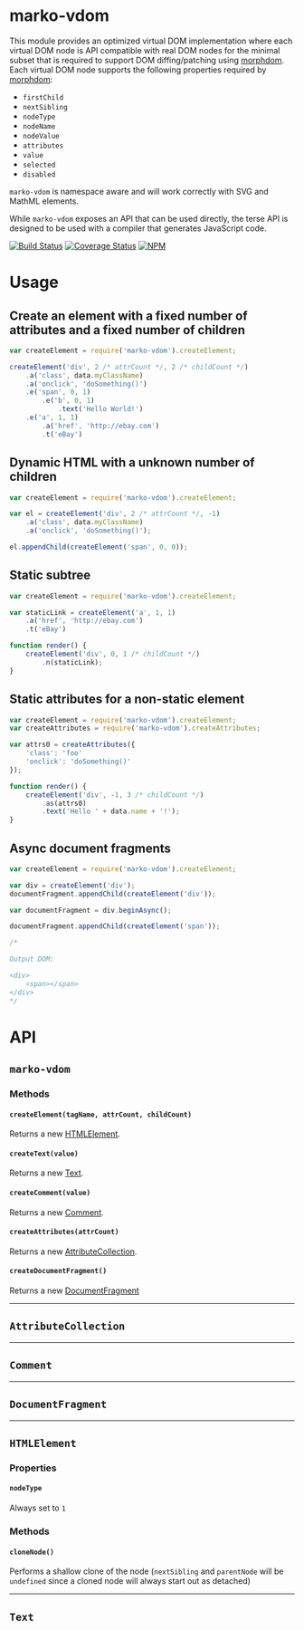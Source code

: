 marko-vdom
==========

This module provides an optimized virtual DOM implementation where each virtual DOM node is API compatible with real DOM nodes for the minimal subset that is required to support DOM diffing/patching using [morphdom](https://github.com/patrick-steele-idem/morphdom). Each virtual DOM node supports the following properties required by [morphdom](https://github.com/patrick-steele-idem/morphdom):

- `firstChild`
- `nextSibling`
- `nodeType`
- `nodeName`
- `nodeValue`
- `attributes`
- `value`
- `selected`
- `disabled`

`marko-vdom` is namespace aware and will work correctly with SVG and MathML elements.

While `marko-vdom` exposes an API that can be used directly, the terse API is designed to be used with a compiler that generates JavaScript code.

[![Build Status](https://travis-ci.org/marko-js/marko-vdom.svg?branch=master)](https://travis-ci.org/marko-js/marko-vdom)
[![Coverage Status](https://coveralls.io/repos/github/marko-js/marko-vdom/badge.svg?branch=master)](https://coveralls.io/github/marko-js/marko-vdom?branch=master)
[![NPM](https://img.shields.io/npm/v/marko-vdom.svg)](https://www.npmjs.com/package/marko-vdom)

# Usage

## Create an element with a fixed number of attributes and a fixed number of children

```javascript
var createElement = require('marko-vdom').createElement;

createElement('div', 2 /* attrCount */, 2 /* childCount */)
    .a('class', data.myClassName)
    .a('onclick', 'doSomething()')
    .e('span', 0, 1)
        .e('b', 0, 1)
            .text('Hello World!')
    .e('a', 1, 1)
        .a('href', 'http://ebay.com')
        .t('eBay')
```

## Dynamic HTML with a unknown number of children

```javascript
var createElement = require('marko-vdom').createElement;

var el = createElement('div', 2 /* attrCount */, -1)
    .a('class', data.myClassName)
    .a('onclick', 'doSomething()');

el.appendChild(createElement('span', 0, 0));
```

## Static subtree

```javascript
var createElement = require('marko-vdom').createElement;

var staticLink = createElement('a', 1, 1)
    .a('href', 'http://ebay.com')
    .t('eBay')

function render() {
    createElement('div', 0, 1 /* childCount */)
        .n(staticLink);
}
```

## Static attributes for a non-static element

```javascript
var createElement = require('marko-vdom').createElement;
var createAttributes = require('marko-vdom').createAttributes;

var attrs0 = createAttributes({
    'class': 'foo'
    'onclick': 'doSomething()'
});

function render() {
    createElement('div', -1, 3 /* childCount */)
        .as(attrs0)
        .text('Hello ' + data.name + '!');    
}
```

## Async document fragments

```javascript
var createElement = require('marko-vdom').createElement;

var div = createElement('div');
documentFragment.appendChild(createElement('div'));

var documentFragment = div.beginAsync();

documentFragment.appendChild(createElement('span'));

/*

Output DOM:

<div>
    <span></span>
</div>
*/

```

# API

## `marko-vdom`

### Methods

#### `createElement(tagName, attrCount, childCount)`

Returns a new [HTMLElement](#HTMLElement).

#### `createText(value)`

Returns a new [Text](#Text).

#### `createComment(value)`

Returns a new [Comment](#Comment).

#### `createAttributes(attrCount)`

Returns a new [AttributeCollection](#AttributeCollection).

#### `createDocumentFragment()`

Returns a new [DocumentFragment](#DocumentFragment)

---------------

<a name="AttributeCollection"></a>

## `AttributeCollection`

---------------

<a name="Comment"></a>

## `Comment`

<a name="DocumentFragment"></a>

---------------

## `DocumentFragment`

<a name="HTMLElement"></a>

---------------

## `HTMLElement`

### Properties

#### `nodeType`

Always set to `1`

### Methods

#### `cloneNode()`

Performs a shallow clone of the node (`nextSibling` and `parentNode` will be `undefined` since a cloned node will always start out as detached)

---------------

<a name="Text"></a>

## `Text`
